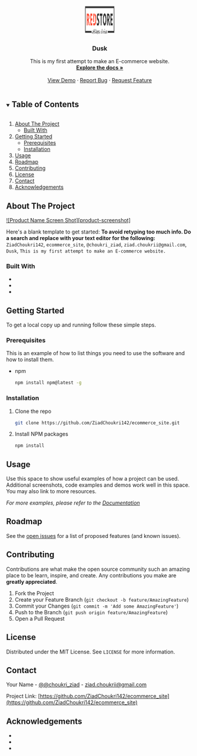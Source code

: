 <!-- PROJECT LOGO -->
<br />
<p align="center">
  <a href="https://github.com/ZiadChoukri142/ecommerce_site">
    <img src="images/logo.png" alt="Logo" width="80" height="80">
  </a>

  <h3 align="center">Dusk</h3>

  <p align="center">
    This is my first attempt to make an E-commerce website.
    <br />
    <a href="https://github.com/ZiadChoukri142/ecommerce_site"><strong>Explore the docs »</strong></a>
    <br />
    <br />
    <a href="https://github.com/ZiadChoukri142/ecommerce_site">View Demo</a>
    ·
    <a href="https://github.com/ZiadChoukri142/ecommerce_site/issues">Report Bug</a>
    ·
    <a href="https://github.com/ZiadChoukri142/ecommerce_site/issues">Request Feature</a>
  </p>
</p>



<!-- TABLE OF CONTENTS -->
<details open="open">
  <summary><h2 style="display: inline-block">Table of Contents</h2></summary>
  <ol>
    <li>
      <a href="#about-the-project">About The Project</a>
      <ul>
        <li><a href="#built-with">Built With</a></li>
      </ul>
    </li>
    <li>
      <a href="#getting-started">Getting Started</a>
      <ul>
        <li><a href="#prerequisites">Prerequisites</a></li>
        <li><a href="#installation">Installation</a></li>
      </ul>
    </li>
    <li><a href="#usage">Usage</a></li>
    <li><a href="#roadmap">Roadmap</a></li>
    <li><a href="#contributing">Contributing</a></li>
    <li><a href="#license">License</a></li>
    <li><a href="#contact">Contact</a></li>
    <li><a href="#acknowledgements">Acknowledgements</a></li>
  </ol>
</details>



<!-- ABOUT THE PROJECT -->
## About The Project

[![Product Name Screen Shot][product-screenshot]](https://example.com)

Here's a blank template to get started:
**To avoid retyping too much info. Do a search and replace with your text editor for the following:**
`ZiadChoukri142`, `ecommerce_site`, `@choukri_ziad`, `ziad.choukrii@gmail.com`, `Dusk`, `This is my first attempt to make an E-commerce website.`


### Built With

* []()
* []()
* []()



<!-- GETTING STARTED -->
## Getting Started

To get a local copy up and running follow these simple steps.

### Prerequisites

This is an example of how to list things you need to use the software and how to install them.
* npm
  ```sh
  npm install npm@latest -g
  ```

### Installation

1. Clone the repo
   ```sh
   git clone https://github.com/ZiadChoukri142/ecommerce_site.git
   ```
2. Install NPM packages
   ```sh
   npm install
   ```



<!-- USAGE EXAMPLES -->
## Usage

Use this space to show useful examples of how a project can be used. Additional screenshots, code examples and demos work well in this space. You may also link to more resources.

_For more examples, please refer to the [Documentation](https://example.com)_



<!-- ROADMAP -->
## Roadmap

See the [open issues](https://github.com/ZiadChoukri142/ecommerce_site/issues) for a list of proposed features (and known issues).



<!-- CONTRIBUTING -->
## Contributing

Contributions are what make the open source community such an amazing place to be learn, inspire, and create. Any contributions you make are **greatly appreciated**.

1. Fork the Project
2. Create your Feature Branch (`git checkout -b feature/AmazingFeature`)
3. Commit your Changes (`git commit -m 'Add some AmazingFeature'`)
4. Push to the Branch (`git push origin feature/AmazingFeature`)
5. Open a Pull Request



<!-- LICENSE -->
## License

Distributed under the MIT License. See `LICENSE` for more information.



<!-- CONTACT -->
## Contact

Your Name - [@@choukri_ziad](https://twitter.com/@choukri_ziad) - ziad.choukrii@gmail.com

Project Link: [https://github.com/ZiadChoukri142/ecommerce_site](https://github.com/ZiadChoukri142/ecommerce_site)



<!-- ACKNOWLEDGEMENTS -->
## Acknowledgements

* []()
* []()
* []()





<!-- MARKDOWN LINKS & IMAGES -->
<!-- https://www.markdownguide.org/basic-syntax/#reference-style-links -->
[contributors-shield]: https://img.shields.io/github/contributors/ZiadChoukri142/repo.svg?style=for-the-badge
[contributors-url]: https://github.com/ZiadChoukri142/repo/graphs/contributors
[forks-shield]: https://img.shields.io/github/forks/ZiadChoukri142/repo.svg?style=for-the-badge
[forks-url]: https://github.com/ZiadChoukri142/repo/network/members
[stars-shield]: https://img.shields.io/github/stars/ZiadChoukri142/repo.svg?style=for-the-badge
[stars-url]: https://github.com/ZiadChoukri142/repo/stargazers
[issues-shield]: https://img.shields.io/github/issues/ZiadChoukri142/repo.svg?style=for-the-badge
[issues-url]: https://github.com/ZiadChoukri142/repo/issues
[license-shield]: https://img.shields.io/github/license/ZiadChoukri142/repo.svg?style=for-the-badge
[license-url]: https://github.com/ZiadChoukri142/repo/blob/master/LICENSE.txt
[linkedin-shield]: https://img.shields.io/badge/-LinkedIn-black.svg?style=for-the-badge&logo=linkedin&colorB=555
[linkedin-url]: https://linkedin.com/in/ZiadChoukri142
